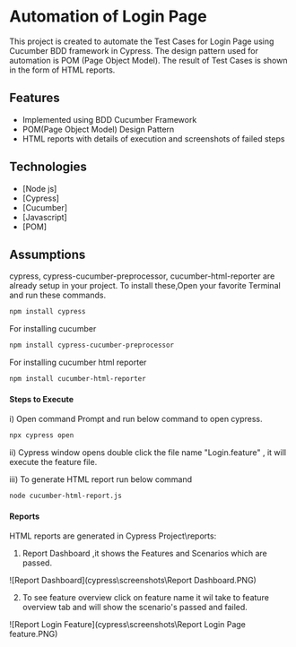 # Automation of Login Page

This project is created to automate the Test Cases for Login Page using Cucumber BDD framework in Cypress. The design pattern used for automation is POM (Page Object Model). The result of Test Cases is shown in the form of HTML reports.

## Features

- Implemented using BDD Cucumber Framework
- POM(Page Object Model) Design Pattern
- HTML reports with details of execution and screenshots of failed steps

## Technologies
- [Node js] 
- [Cypress] 
- [Cucumber] 
- [Javascript]
- [POM]

## Assumptions 

cypress, cypress-cucumber-preprocessor, cucumber-html-reporter are already setup in your project.
To install these,Open your favorite Terminal and run these commands.

```sh
npm install cypress
```
For installing cucumber
```sh
npm install cypress-cucumber-preprocessor
```
For installing cucumber html reporter
```sh
npm install cucumber-html-reporter
```




#### Steps to Execute

i) Open command Prompt and run below command to open cypress.
```sh
npx cypress open
```

ii) Cypress window opens double click the file name "Login.feature" , it will execute the feature   file.

iii) To generate HTML report run below command

```sh
node cucumber-html-report.js
```

#### Reports

HTML reports are generated in Cypress Project\reports:

1) Report Dashboard ,it shows the Features and Scenarios which are passed.


![Report Dashboard](cypress\screenshots\Report Dashboard.PNG)


2) To see feature overview click on feature name it wil take to feature overview tab and will show the scenario's passed and failed.

![Report Login Feature](cypress\screenshots\Report Login Page feature.PNG)






